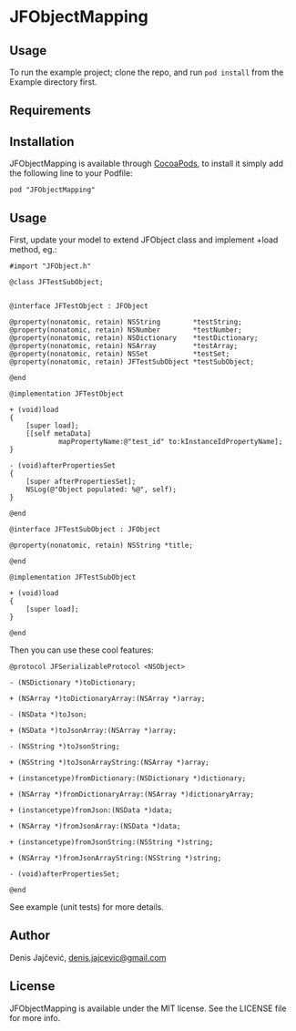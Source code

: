 # JFObjectMapping

## Usage

To run the example project; clone the repo, and run `pod install` from the Example directory first.

## Requirements

## Installation

JFObjectMapping is available through [CocoaPods](http://cocoapods.org), to install
it simply add the following line to your Podfile:

    pod "JFObjectMapping"

## Usage

First, update your model to extend JFObject class and implement +load method, eg.:

```
#import "JFObject.h"

@class JFTestSubObject;


@interface JFTestObject : JFObject

@property(nonatomic, retain) NSString        *testString;
@property(nonatomic, retain) NSNumber        *testNumber;
@property(nonatomic, retain) NSDictionary    *testDictionary;
@property(nonatomic, retain) NSArray         *testArray;
@property(nonatomic, retain) NSSet           *testSet;
@property(nonatomic, retain) JFTestSubObject *testSubObject;

@end

@implementation JFTestObject

+ (void)load
{
    [super load];
    [[self metaData]
            mapPropertyName:@"test_id" to:kInstanceIdPropertyName];
}

- (void)afterPropertiesSet
{
    [super afterPropertiesSet];
    NSLog(@"Object populated: %@", self);
}

@end

@interface JFTestSubObject : JFObject

@property(nonatomic, retain) NSString *title;

@end

@implementation JFTestSubObject

+ (void)load
{
    [super load];
}

@end
```

Then you can use these cool features:

```
@protocol JFSerializableProtocol <NSObject>

- (NSDictionary *)toDictionary;

+ (NSArray *)toDictionaryArray:(NSArray *)array;

- (NSData *)toJson;

+ (NSData *)toJsonArray:(NSArray *)array;

- (NSString *)toJsonString;

+ (NSString *)toJsonArrayString:(NSArray *)array;

+ (instancetype)fromDictionary:(NSDictionary *)dictionary;

+ (NSArray *)fromDictionaryArray:(NSArray *)dictionaryArray;

+ (instancetype)fromJson:(NSData *)data;

+ (NSArray *)fromJsonArray:(NSData *)data;

+ (instancetype)fromJsonString:(NSString *)string;

+ (NSArray *)fromJsonArrayString:(NSString *)string;

- (void)afterPropertiesSet;

@end
```

See example (unit tests) for more details.

## Author

Denis Jajčević, denis.jajcevic@gmail.com

## License

JFObjectMapping is available under the MIT license. See the LICENSE file for more info.

